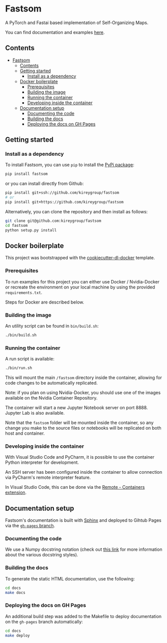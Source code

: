 # Fastsom

A PyTorch and Fastai based implementation of Self-Organizing Maps.

You can find documentation and examples [here](https://kireygroup.github.io/fastsom/).



## Contents

- [Fastsom](#fastsom)
  - [Contents](#contents)
  - [Getting started](#getting-started)
    - [Install as a dependency](#install-as-a-dependency)
  - [Docker boilerplate](#docker-boilerplate)
    - [Prerequisites](#prerequisites)
    - [Building the image](#building-the-image)
    - [Running the container](#running-the-container)
    - [Developing inside the container](#developing-inside-the-container)
  - [Documentation setup](#documentation-setup)
    - [Documenting the code](#documenting-the-code)
    - [Building the docs](#building-the-docs)
    - [Deploying the docs on GH Pages](#deploying-the-docs-on-gh-pages)



## Getting started

### Install as a dependency

To install Fastsom, you can use `pip` to install the [PyPi package](https://pypi.org/project/fastsom/):

```bash
pip install fastsom
```

or you can install directly from Github:

```bash
pip install git+ssh://github.com/kireygroup/fastsom
# or
pip install git+https://github.com/kireygroup/fastsom
```

Alternatively, you can clone the repository and then install as follows:

```bash
git clone git@github.com:kireygroup/fastsom
cd fastsom
python setup.py install
```



## Docker boilerplate

This project was bootstrapped with the [cookiecutter-dl-docker](https://github.com/rsayn/cookiecutter-dl-docker) template.

### Prerequisites

To run examples for this project you can either use Docker / Nvidia-Docker or recreate the environment on your local machine by using the provided `requirements.txt`.

Steps for Docker are described below.

### Building the image

An utility script can be found in `bin/build.sh`:

```bash
./bin/build.sh
```

### Running the container

A run script is available:

```bash
./bin/run.sh
```

This will mount the main `/fastsom` directory inside the container, allowing for code changes to be automatically replicated.

Note: if you plan on using Nvidia-Docker, you should use one of the images available on the Nvidia Container Repository.

The container will start a new Jupyter Notebook server on port 8888. Jupyter Lab is also available.

Note that the `fastsom` folder will be mounted inside the container, so any change you make to the source files or notebooks will be replicated on both host and container.


### Developing inside the container

With Visual Studio Code and PyCharm, it is possible to use the container Python interpreter for development.

An SSH server has been configured inside the container to allow connection via PyCharm's remote interpreter feature.

In Visual Studio Code, this can be done via the [Remote - Containers extension](https://marketplace.visualstudio.com/items?itemName=ms-vscode-remote.remote-containers).



## Documentation setup

Fastsom's documentation is built with [Sphinx](https://www.sphinx-doc.org/) and deployed to Gihtub Pages via the [`gh-pages` branch](https://github.com/kireygroup/fastsom/tree/gh-pages).



### Documenting the code

We use a Numpy docstring notation (check out [this link](http://www.sphinx-doc.org/en/master/usage/extensions/napoleon.html) for more information about the various docstring styles).

### Building the docs

To generate the static HTML documentation, use the following:

```bash
cd docs
make docs
```



### Deploying the docs on GH Pages

An additional build step was added to the Makefile to deploy documentation on the `gh-pages` branch automatically:

```bash
cd docs
make deploy
```

